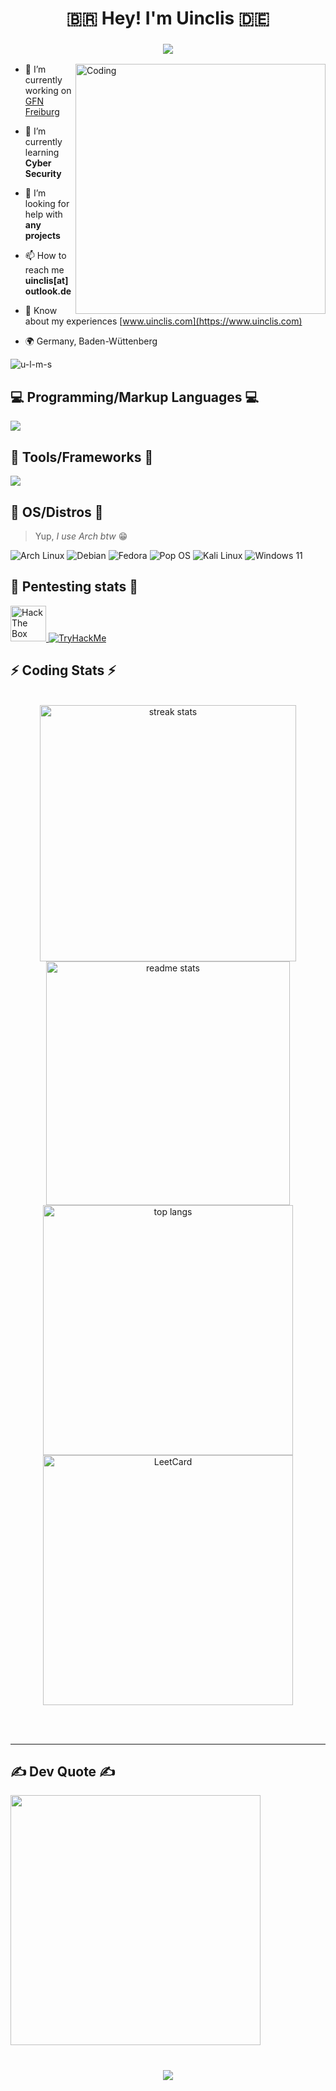 <h1 align="center">🇧🇷 Hey! I'm Uinclis 🇩🇪</h1>

<h3 align="center">
  <img src="https://readme-typing-svg.herokuapp.com/?font=Righteous&size=35&center=true&vCenter=true&width=1600&height=70&duration=4000&lines=💻+I'm+a+Software+Developer+💻;🧑‍💻+on+my+way+to+become+a+Problem+Solver+🧑‍💻" />
</h3>


<img align="right" alt="Coding" width="400" src="https://user-images.githubusercontent.com/74038190/212284119-fbfd994d-8c2a-4a07-a75f-84e513833c1c.gif">


- 🔭 I’m currently working on [GFN Freiburg](https://www.gfn.de/standorte/freiburg/)

- 🌱 I’m currently learning **Cyber Security**

- 🤝 I’m looking for help with **any projects**

- 📫 How to reach me **uinclis[at]outlook.de**
 
- 📄 Know about my experiences [www.uinclis.com](https://www.uinclis.com)

- 🌍 Germany, Baden-Wüttenberg

<p align="left"> <img src="https://komarev.com/ghpvc/?username=u-l-m-s&label=Profile%20views&color=0e75b6&style=flat" alt="u-l-m-s" /> </p>
 
<p align="left">
</p>

<h2 align="left">💻 Programming/Markup Languages 💻</h2>


<p align="left">
  <a href="https://skillicons.dev">
    <img src="https://skillicons.dev/icons?i=bash,c,cpp,cs,java,html,css,py,js,php,dotnet,mysql,perl,md," />
  </a>
</p>

<h2 align="left">🧰 Tools/Frameworks 🧰</h2>

<p align="left">
  <a href="https://skillicons.dev">
    <img src="https://skillicons.dev/icons?i=github,git,bootstrap,docker,vim,neovim,vscode,django,linux,nodejs,postman" />
  </a>
</p>

 <h2>🐧 OS/Distros 🐧 </h2>

> Yup, *I use Arch btw* 😁

<p>
  <a alt="Arch">
  <img alt="Arch Linux" src="https://img.shields.io/badge/Arch-E95420?style=for-the-badge&logo=archlinux&logoColor=blue&color=white" />
  </a>
  <img alt="Debian"
    src="https://img.shields.io/badge/Debian-C51A4A?style=for-the-badge&logo=Debian" />
  <a alt="Fedora">
  <img alt="Fedora"
    src="https://img.shields.io/badge/Fedora-0078D6?style=for-the-badge&logo=fedora&logoColor=white"/>
  </a>
  <a alt="Pop_os!">
  <img alt="Pop OS"
    src="https://img.shields.io/badge/PopOs-49B3BF?style=for-the-badge&logo=popos&logoColor=white"/>
  </a>
  <a alt="Kali Linux">
  <img alt="Kali Linux"
    src="https://img.shields.io/badge/Kali-FFFFFF?style=for-the-badge&logo=kalilinux&logoColor=white&color=black"/>
  </a>
  <img alt="Windows 11"
    src="https://img.shields.io/badge/Windows-0078D6?style=for-the-badge&logo=windows&logoColor=white"/>
</p>

<h2>💉 Pentesting stats 💉</h2>

<div align="left">
  <a href="https://app.hackthebox.com/profile/1621662"> <img src="http://www.hackthebox.eu/badge/image/1621662" height=57 alt="Hack The Box TheTorva"> </a>
  <a href="https://tryhackme.com/p/TorvaMessor">  <img src="https://tryhackme-badges.s3.amazonaws.com/TorvaMessor.png" alt="TryHackMe"> </a>
</div>

<h2 align="left">⚡ Coding Stats ⚡</h2>

<br>
<div align=center>
  <img width=410 src="https://streak-stats.demolab.com/?user=u-l-m-s&count_private=true&theme=react&border_radius=10" alt="streak stats"/>
  <img width=390 src="https://github-readme-stats-salesp07.vercel.app/api?username=u-l-m-s&count_private=true&show_icons=true&theme=react&rank_icon=github&border_radius=10" alt="readme stats" />
  <br/>
  <img width=400 src="https://github-readme-stats-salesp07.vercel.app/api/top-langs/?username=u-l-m-s&hide=HTML&langs_count=8&layout=compact&theme=react&border_radius=10&size_weight=0.5&count_weight=0.5&exclude_repo=github-readme-stats" alt="top langs" />
  <img width=400 src="https://leetcard.jacoblin.cool/u-l-m-s?theme=nord&font=Anek%20Bangla&ext=heatmap&border_radius=10" alt="LeetCard" />
</div>

<br/><br/>
<hr/>


<h2 align="left">✍️ Dev Quote ✍️</h2>

<div align=left>
  <img width=400 src='https://quotes-github-readme.vercel.app/api?type=horizontal&theme=radical'/>
</div>

<br/>

<h3 align="center">
    <img src="https://readme-typing-svg.herokuapp.com/?font=Righteous&size=25&center=true&vCenter=true&width=500&height=70&duration=4000&lines=Thanks+for+visiting!+✌️;I'm+always+down+to+collab😁">
</h3>

<br/>

